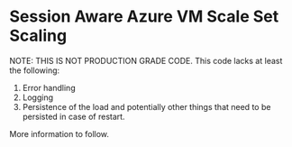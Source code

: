 # Session Aware Azure VM Scale Set Scaling

NOTE: THIS IS NOT PRODUCTION GRADE CODE.
This code lacks at least the following:
1. Error handling
2. Logging
3. Persistence of the load and potentially other things that need to be persisted in case of restart.

More information to follow.